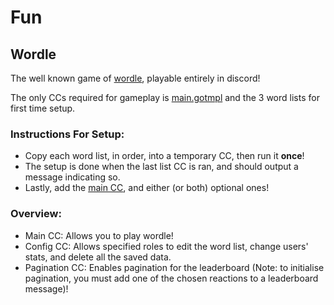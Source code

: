 # Fun

## Wordle

The well known game of [wordle](https://www.nytimes.com/games/wordle/index.html), playable entirely in discord!  

The only CCs required for gameplay is [main.gotmpl](./wordle/main.gotmpl) and the 3 word lists for first time setup.  

### Instructions For Setup:  
- Copy each word list, in order, into a temporary CC, then run it **once**!  
- The setup is done when the last list CC is ran, and should output a message indicating so.  
- Lastly, add the [main CC](./wordle/main.gotmpl), and either (or both) optional ones!  

### Overview:  
- Main CC: Allows you to play wordle!  
- Config CC: Allows specified roles to edit the word list, change users' stats, and delete all the saved data.  
- Pagination CC: Enables pagination for the leaderboard (Note: to initialise pagination, you must add one of the chosen reactions to a leaderboard message)!  
